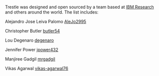 Trestle was designed and open sourced by a team based at [IBM Research](https://www.research.ibm.com/) and others around the world.  The list includes:

Alejandro Jose Leiva Palomo [AleJo2995](https://github.com/AleJo2995)

Christopher Butler [butler54](https://github.com/butler54)

Lou Degenaro [degenaro](https://github.com/degenaro)

Jennifer Power [jpower432](https://github.com/jpower432)

Manjiree Gadgil [mrgadgil](https://github.com/mrgadgil)

Vikas Agarwal [vikas-agarwal76](https://github.com/vikas-agarwal76)
